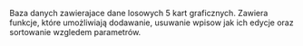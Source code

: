 Baza danych zawierajace dane losowych 5 kart graficznych. Zawiera funkcje, które umożliwiają dodawanie, usuwanie wpisow jak ich edycje oraz sortowanie wzgledem  parametrów.
